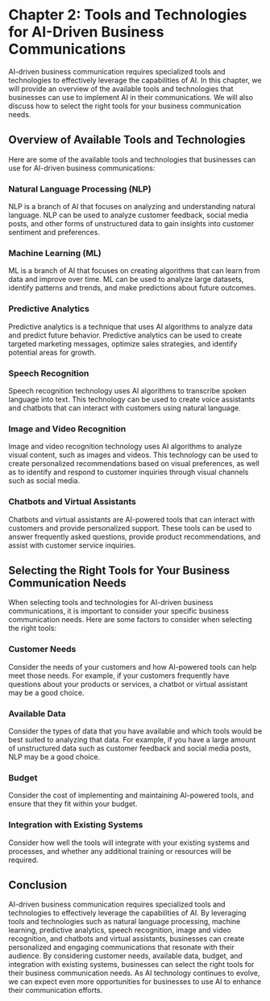 Chapter 2: Tools and Technologies for AI-Driven Business Communications
=======================================================================

AI-driven business communication requires specialized tools and technologies to effectively leverage the capabilities of AI. In this chapter, we will provide an overview of the available tools and technologies that businesses can use to implement AI in their communications. We will also discuss how to select the right tools for your business communication needs.

Overview of Available Tools and Technologies
--------------------------------------------

Here are some of the available tools and technologies that businesses can use for AI-driven business communications:

### Natural Language Processing (NLP)

NLP is a branch of AI that focuses on analyzing and understanding natural language. NLP can be used to analyze customer feedback, social media posts, and other forms of unstructured data to gain insights into customer sentiment and preferences.

### Machine Learning (ML)

ML is a branch of AI that focuses on creating algorithms that can learn from data and improve over time. ML can be used to analyze large datasets, identify patterns and trends, and make predictions about future outcomes.

### Predictive Analytics

Predictive analytics is a technique that uses AI algorithms to analyze data and predict future behavior. Predictive analytics can be used to create targeted marketing messages, optimize sales strategies, and identify potential areas for growth.

### Speech Recognition

Speech recognition technology uses AI algorithms to transcribe spoken language into text. This technology can be used to create voice assistants and chatbots that can interact with customers using natural language.

### Image and Video Recognition

Image and video recognition technology uses AI algorithms to analyze visual content, such as images and videos. This technology can be used to create personalized recommendations based on visual preferences, as well as to identify and respond to customer inquiries through visual channels such as social media.

### Chatbots and Virtual Assistants

Chatbots and virtual assistants are AI-powered tools that can interact with customers and provide personalized support. These tools can be used to answer frequently asked questions, provide product recommendations, and assist with customer service inquiries.

Selecting the Right Tools for Your Business Communication Needs
---------------------------------------------------------------

When selecting tools and technologies for AI-driven business communications, it is important to consider your specific business communication needs. Here are some factors to consider when selecting the right tools:

### Customer Needs

Consider the needs of your customers and how AI-powered tools can help meet those needs. For example, if your customers frequently have questions about your products or services, a chatbot or virtual assistant may be a good choice.

### Available Data

Consider the types of data that you have available and which tools would be best suited to analyzing that data. For example, if you have a large amount of unstructured data such as customer feedback and social media posts, NLP may be a good choice.

### Budget

Consider the cost of implementing and maintaining AI-powered tools, and ensure that they fit within your budget.

### Integration with Existing Systems

Consider how well the tools will integrate with your existing systems and processes, and whether any additional training or resources will be required.

Conclusion
----------

AI-driven business communication requires specialized tools and technologies to effectively leverage the capabilities of AI. By leveraging tools and technologies such as natural language processing, machine learning, predictive analytics, speech recognition, image and video recognition, and chatbots and virtual assistants, businesses can create personalized and engaging communications that resonate with their audience. By considering customer needs, available data, budget, and integration with existing systems, businesses can select the right tools for their business communication needs. As AI technology continues to evolve, we can expect even more opportunities for businesses to use AI to enhance their communication efforts.
